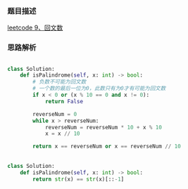 ### 题目描述

[leetcode 9、回文数](https://leetcode-cn.com/problems/palindrome-number/)

### 思路解析

```python

class Solution:
    def isPalindrome(self, x: int) -> bool:
        # 负数不可能为回文数
        # 一个数的最后一位为0，此数只有为0才有可能为回文数
        if x < 0 or (x % 10 == 0 and x != 0):
            return False

        reverseNum = 0
        while x > reverseNum:
            reverseNum = reverseNum * 10 + x % 10
            x = x // 10

        return x == reverseNum or x == reverseNum // 10
        
        
class Solution:
    def isPalindrome(self, x: int) -> bool:
        return str(x) == str(x)[::-1]

```
